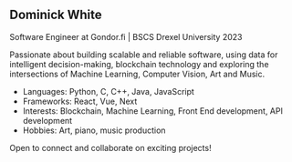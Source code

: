 ## Dominick White

Software Engineer at Gondor.fi | BSCS Drexel University 2023

Passionate about building scalable and reliable software, using data for intelligent decision-making, blockchain technology and exploring the intersections of Machine Learning, Computer Vision, Art and Music.

- Languages:  Python, C, C++, Java, JavaScript
- Frameworks: React, Vue, Next
- Interests: Blockchain, Machine Learning, Front End development, API development
- Hobbies: Art, piano, music production

Open to connect and collaborate on exciting projects! 


